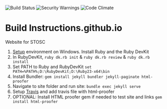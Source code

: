 ![Build Status](https://api.travis-ci.org/stoscsg/stoscsg.github.io.svg) ![Security Warnings](https://hakiri.io/github/stoscsg/stoscsg.github.io/master.svg) ![Code Climate](https://codeclimate.com/github/stoscsg/stoscsg.github.io/badges/gpa.svg)
# Build Instructions.github.io
Website for STOSC


1. [Setup](https://labs.sverrirs.com/jekyll/1-ruby-and-devkit.html) environment on Windows. Install Ruby and the Ruby DevKit
2. In RubyDevKit, `ruby dk.rb init`  & `ruby dk.rb review` & `ruby dk.rb install`
3. Set PATH to Ruby and RubyDevKit `set PATH=%PATH%;D:\RubyDevKit;D:\Ruby23-x64\bin`
4. Install Bundler: `gem install jekyll bundler jekyll-paginate html-proofer`
5. Navigate to site folder and run site: `bundle exec jekyll serve`
5. Setup [Travis](https://jekyllrb.com/docs/continuous-integration/) and add travis file with html-proofer
6. OPTIONAL: Install HTML proofer gem if needed to test site and links `gem install html-proofer`